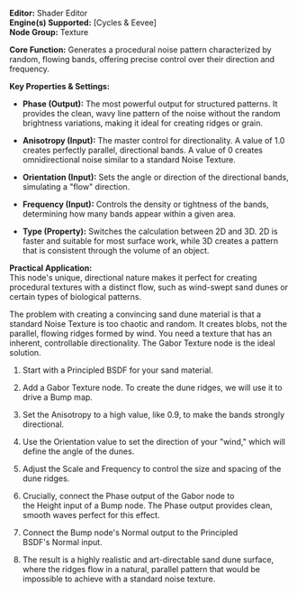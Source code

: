 **Editor:** Shader Editor  
**Engine(s) Supported:** [Cycles & Eevee]  
**Node Group:** Texture

**Core Function:** Generates a procedural noise pattern characterized by random, flowing bands, offering precise control over their direction and frequency.

**Key Properties & Settings:**

- **Phase (Output):** The most powerful output for structured patterns. It provides the clean, wavy line pattern of the noise without the random brightness variations, making it ideal for creating ridges or grain.
    
- **Anisotropy (Input):** The master control for directionality. A value of 1.0 creates perfectly parallel, directional bands. A value of 0 creates omnidirectional noise similar to a standard Noise Texture.
    
- **Orientation (Input):** Sets the angle or direction of the directional bands, simulating a "flow" direction.
    
- **Frequency (Input):** Controls the density or tightness of the bands, determining how many bands appear within a given area.
    
- **Type (Property):** Switches the calculation between 2D and 3D. 2D is faster and suitable for most surface work, while 3D creates a pattern that is consistent through the volume of an object.
    

**Practical Application:**  
This node's unique, directional nature makes it perfect for creating procedural textures with a distinct flow, such as wind-swept sand dunes or certain types of biological patterns.

The problem with creating a convincing sand dune material is that a standard Noise Texture is too chaotic and random. It creates blobs, not the parallel, flowing ridges formed by wind. You need a texture that has an inherent, controllable directionality. The Gabor Texture node is the ideal solution.

1. Start with a Principled BSDF for your sand material.
    
2. Add a Gabor Texture node. To create the dune ridges, we will use it to drive a Bump map.
    
3. Set the Anisotropy to a high value, like 0.9, to make the bands strongly directional.
    
4. Use the Orientation value to set the direction of your "wind," which will define the angle of the dunes.
    
5. Adjust the Scale and Frequency to control the size and spacing of the dune ridges.
    
6. Crucially, connect the Phase output of the Gabor node to the Height input of a Bump node. The Phase output provides clean, smooth waves perfect for this effect.
    
7. Connect the Bump node's Normal output to the Principled BSDF's Normal input.
    
8. The result is a highly realistic and art-directable sand dune surface, where the ridges flow in a natural, parallel pattern that would be impossible to achieve with a standard noise texture.